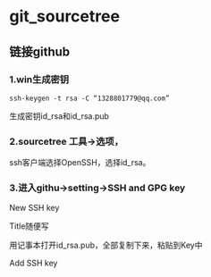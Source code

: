# git_sourcetree



## 链接github

### 1.win生成密钥

```shell
ssh-keygen -t rsa -C “1328801779@qq.com”
```

生成密钥id_rsa和id_rsa.pub



### 2.sourcetree 工具->选项，

ssh客户端选择OpenSSH，选择id_rsa。



### 3.进入githu->setting->SSH and GPG key

New SSH key

Title随便写

用记事本打开id_rsa.pub，全部复制下来，粘贴到Key中

Add SSH key


